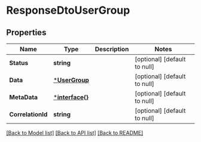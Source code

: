 # ResponseDtoUserGroup

## Properties
Name | Type | Description | Notes
------------ | ------------- | ------------- | -------------
**Status** | **string** |  | [optional] [default to null]
**Data** | [***UserGroup**](UserGroup.md) |  | [optional] [default to null]
**MetaData** | [***interface{}**](interface{}.md) |  | [optional] [default to null]
**CorrelationId** | **string** |  | [optional] [default to null]

[[Back to Model list]](../README.md#documentation-for-models) [[Back to API list]](../README.md#documentation-for-api-endpoints) [[Back to README]](../README.md)


